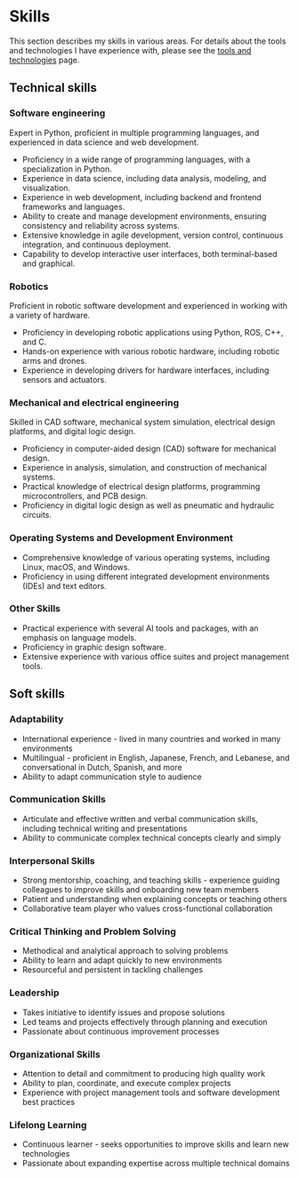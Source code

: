 # Skills

This section describes my skills in various areas. For details about the tools and technologies I have experience with,
please see the [tools and technologies](tools) page.

## Technical skills

### Software engineering
Expert in Python, proficient in multiple programming languages, and experienced in data science and web development.

- Proficiency in a wide range of programming languages, with a specialization in Python.
- Experience in data science, including data analysis, modeling, and visualization.
- Experience in web development, including backend and frontend frameworks and languages.
- Ability to create and manage development environments, ensuring consistency and reliability across systems.
- Extensive knowledge in agile development, version control, continuous integration, and continuous deployment.
- Capability to develop interactive user interfaces, both terminal-based and graphical.

### Robotics

Proficient in robotic software development and experienced in working with a variety of hardware.
    
- Proficiency in developing robotic applications using Python, ROS, C++, and C.
- Hands-on experience with various robotic hardware, including robotic arms and drones.
- Experience in developing drivers for hardware interfaces, including sensors and actuators.

### Mechanical and electrical engineering

Skilled in CAD software, mechanical system simulation, electrical design platforms, and digital logic design.

- Proficiency in computer-aided design (CAD) software for mechanical design.
- Experience in analysis, simulation, and construction of mechanical systems.
- Practical knowledge of electrical design platforms, programming microcontrollers, and PCB design.
- Proficiency in digital logic design as well as pneumatic and hydraulic circuits.

### Operating Systems and Development Environment
- Comprehensive knowledge of various operating systems, including Linux, macOS, and Windows.
- Proficiency in using different integrated development environments (IDEs) and text editors.

### Other Skills
- Practical experience with several AI tools and packages, with an emphasis on language models.
- Proficiency in graphic design software.
- Extensive experience with various office suites and project management tools.

## Soft skills
### Adaptability
- International experience - lived in many countries and worked in many environments
- Multilingual - proficient in English, Japanese, French, and Lebanese, and conversational in Dutch, Spanish, and more
- Ability to adapt communication style to audience

### Communication Skills
- Articulate and effective written and verbal communication skills, including technical writing and presentations
- Ability to communicate complex technical concepts clearly and simply

### Interpersonal Skills 
- Strong mentorship, coaching, and teaching skills - experience guiding colleagues to improve skills and onboarding new team members
- Patient and understanding when explaining concepts or teaching others
- Collaborative team player who values cross-functional collaboration 

### Critical Thinking and Problem Solving
- Methodical and analytical approach to solving problems
- Ability to learn and adapt quickly to new environments 
- Resourceful and persistent in tackling challenges

### Leadership
- Takes initiative to identify issues and propose solutions 
- Led teams and projects effectively through planning and execution 
- Passionate about continuous improvement processes

### Organizational Skills
- Attention to detail and commitment to producing high quality work
- Ability to plan, coordinate, and execute complex projects
- Experience with project management tools and software development best practices

### Lifelong Learning
- Continuous learner - seeks opportunities to improve skills and learn new technologies
- Passionate about expanding expertise across multiple technical domains
